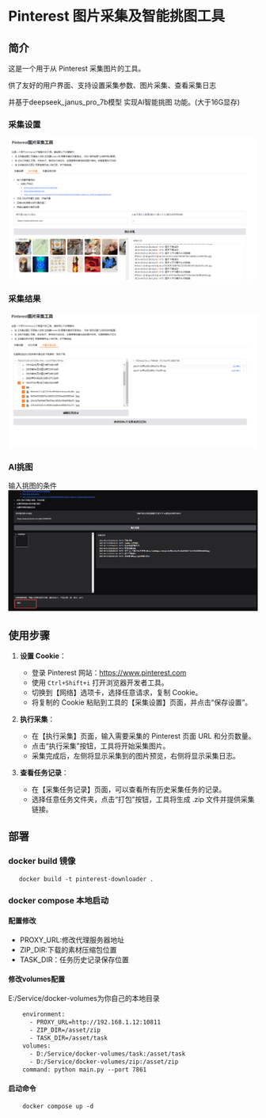 # Pinterest 图片采集及智能挑图工具

## 简介

这是一个用于从 Pinterest 采集图片的工具。

供了友好的用户界面、支持设置采集参数、图片采集、查看采集日志

并基于deepseek_janus_pro_7b模型 实现AI智能挑图 功能。(大于16G显存)

### 采集设置

![](doc/1.png)

### 采集结果

![](doc/2.png)

### AI挑图
输入挑图的条件
![](doc/4.png)

## 使用步骤

1. **设置 Cookie**：
    - 登录 Pinterest 网站：https://www.pinterest.com
    - 使用 `Ctrl+Shift+i` 打开浏览器开发者工具。
    - 切换到【网络】选项卡，选择任意请求，复制 Cookie。
    - 将复制的 Cookie 粘贴到工具的【采集设置】页面，并点击“保存设置”。

2. **执行采集**：
    - 在【执行采集】页面，输入需要采集的 Pinterest 页面 URL 和分页数量。
    - 点击“执行采集”按钮，工具将开始采集图片。
    - 采集完成后，左侧将显示采集到的图片预览，右侧将显示采集日志。

3. **查看任务记录**：
    - 在【采集任务记录】页面，可以查看所有历史采集任务的记录。
    - 选择任意任务文件夹，点击“打包”按钮，工具将生成 .zip 文件并提供采集链接。

## 部署

### docker build 镜像

```
   docker build -t pinterest-downloader .
```

### docker compose 本地启动

#### 配置修改

- PROXY_URL:修改代理服务器地址
- ZIP_DIR:下载的素材压缩包位置
- TASK_DIR：任务历史记录保存位置

#### 修改volumes配置

E:/Service/docker-volumes为你自己的本地目录

```
    environment:
      - PROXY_URL=http://192.168.1.12:10811
      - ZIP_DIR=/asset/zip
      - TASK_DIR=/asset/task
    volumes:
      - D:/Service/docker-volumes/task:/asset/task
      - D:/Service/docker-volumes/zip:/asset/zip
    command: python main.py --port 7861
```

#### 启动命令

```
    docker compose up -d
```


